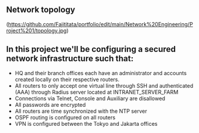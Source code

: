 ## Network topology
(https://github.com/Fajititata/portfolio/edit/main/Network%20Engineering/Project%201/topology.jpg)

## In this project we'll be configuring a secured network infrastructure such that:
* HQ and their branch offices each have an administrator and accounts created locally on their respective routers.
* All routers to only accept one virtual line through SSH and authenticated (AAA) through Radius server located at INTRANET_SERVER_FARM
* Connections via Telnet, Console and Auxiliary are disallowed
* All passwords are encrypted
* All routers are time synchronized with the NTP server
* OSPF routing is configured on all routers
* VPN is configured between the Tokyo and Jakarta offices
